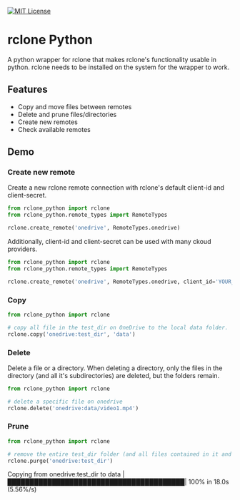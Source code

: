 [![MIT License](https://img.shields.io/badge/License-MIT-green.svg)](https://choosealicense.com/licenses/mit/)

# rclone Python

A python wrapper for rclone that makes rclone's functionality usable in python.
rclone needs to be installed on the system for the wrapper to work.

## Features

- Copy and move files between remotes
- Delete and prune files/directories
- Create new remotes
- Check available remotes

## Demo

### Create new remote

Create a new rclone remote connection with rclone's default client-id and client-secret.

```python
from rclone_python import rclone
from rclone_python.remote_types import RemoteTypes

rclone.create_remote('onedrive', RemoteTypes.onedrive)
```

Additionally, client-id and client-secret can be used with many ckoud providers.

```python
from rclone_python import rclone
from rclone_python.remote_types import RemoteTypes

rclone.create_remote('onedrive', RemoteTypes.onedrive, client_id='YOUR_CLIENT_ID', client_secret='YOUR_CLIENT_SECRET')
```

### Copy

```python
from rclone_python import rclone

# copy all file in the test_dir on OneDrive to the local data folder.
rclone.copy('onedrive:test_dir', 'data')
```

### Delete

Delete a file or a directory. When deleting a directory, only the files in the directory (and all it's subdirectories)
are deleted, but the folders remain.

```python
from rclone_python import rclone

# delete a specific file on onedrive
rclone.delete('onedrive:data/video1.mp4')

```

### Prune

```python
from rclone_python import rclone

# remove the entire test_dir folder (and all files contained in it and it's subdirectories) on onedrive
rclone.purge('onedrive:test_dir')
```

Copying from onedrive:test_dir to data |████████████████████████████████████████| 100% in 18.0s (5.56%/s)